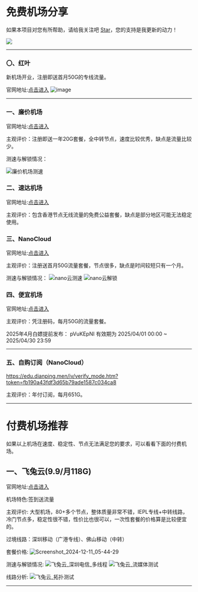 # 免费机场分享

如果本项目对您有所帮助，请给我关注吧 [Star](https://github.com/Anime2375/Free-Proxy-VPN)，您的支持是我更新的动力！

![](https://komarev.com/ghpvc/?username=Free-Proxy-VPN)

---

### 〇、红叶

新机场开业，注册即送首月50G的专线流量。

官网地址:[点击进入](https://www.redleaf.app/#/register?code=V9cquaO2)
![image](https://github.com/user-attachments/assets/a6bacb95-b5da-4387-be5f-434874d9b480)


---

### 一、廉价机场

官网地址:[点击进入](https://lianjia.me/#/register?code=YGKMsx4B)

主观评价：注册即送一年20G套餐，全中转节点，速度比较优秀，缺点是流量比较少。


测速与解锁情况：

![廉价机场测速](https://github.com/user-attachments/assets/73bfb5d4-0305-4fb4-bac8-08ae0b89f6d9)


### 二、速达机场

官网地址:[点击进入](https://cke5ad.cp-mining.com/#/register?code=OpqA8l9d)

主观评价：包含香港节点无线流量的免费公益套餐，缺点是部分地区可能无法稳定使用。

### 三、NanoCloud

官网地址:[点击进入](https://edu.360buyimg.men/auth/register?code=1PhiI0Pi)

主观评价：注册送首月50G流量套餐，节点很多，缺点是时间较短只有一个月。

测速与解锁情况：
![nano云测速](https://github.com/user-attachments/assets/10e965e8-de83-4c82-81e6-58f1c9700cf1)
![nano云解锁](https://github.com/user-attachments/assets/44f788ff-9fde-476e-9420-ab8ff33160f4)

### 四、便宜机场

官网地址:[点击进入](https://xn--wtq35pfyd55o.co/#/register?code=oknXtGRX)

主观评价：凭注册码，每月50G的流量套餐。

2025年4月白嫖提前发布：  pVuKEpNI   有效期为   2025/04/01 00:00 ~ 2025/04/30 23:59 

---
### 五、自购订阅（NanoCloud）

<https://edu.dianping.men/iv/verify_mode.htm?token=fb190a43fdf3d65b79ade1587c034ca8>

主观评价：年付订阅，每月651G。

---
# 付费机场推荐

如果以上机场在速度、稳定性、节点无法满足您的要求，可以看看下面的付费机场。


## 一、飞兔云(9.9/月118G)

官网地址:[点击进入](https://xn--9kq10e0y7h.site/index.html?register=C0ZvbxgX)

机场特色:签到送流量

主观评价: 大型机场，80+多个节点，整体质量非常不错，IEPL专线+中转线路，冷门节点多，稳定性很不错，性价比也很可以，一次性套餐的价格算是比较便宜的。

过境线路：深圳移动（广港专线）、佛山移动（中转）

套餐价格:
![Screenshot_2024-12-11_05-44-29](https://github.com/user-attachments/assets/eca8bd3a-7c28-41ff-a12b-bf6032e0a73d)


测速与解锁情况:
![飞兔云_深圳电信_多线程](https://github.com/user-attachments/assets/081203b5-6abe-463e-b3f3-c16980e84eba)
![飞兔云_流媒体测试](https://github.com/user-attachments/assets/0b04086a-e9e1-4de7-a48d-f24a2d9d7727)

线路分析:
![飞兔云_拓扑测试](https://github.com/user-attachments/assets/3602fbe4-8432-44a8-a7d3-ca4cb6146ed5)

---

